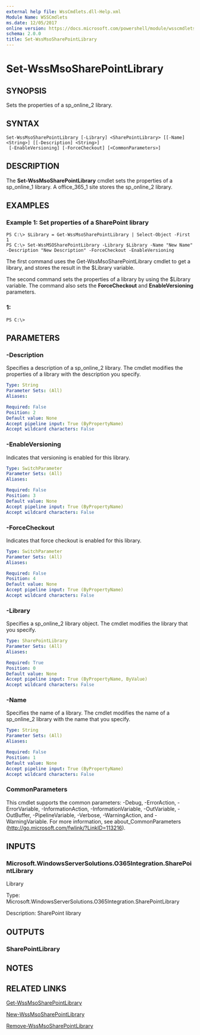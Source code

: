 ```yaml
---
external help file: WssCmdlets.dll-Help.xml
Module Name: WSSCmdlets
ms.date: 12/05/2017
online version: https://docs.microsoft.com/powershell/module/wsscmdlets/set-wssmsosharepointlibrary?view=windowsserver2012r2-ps&wt.mc_id=ps-gethelp
schema: 2.0.0
title: Set-WssMsoSharePointLibrary
---
```


# Set-WssMsoSharePointLibrary

## SYNOPSIS
Sets the properties of a sp_online_2 library.

## SYNTAX

```
Set-WssMsoSharePointLibrary [-Library] <SharePointLibrary> [[-Name] <String>] [[-Description] <String>]
 [-EnableVersioning] [-ForceCheckout] [<CommonParameters>]
```

## DESCRIPTION
The **Set-WssMsoSharePointLibrary** cmdlet sets the properties of a sp_online_1 library.
A office_365_1 site stores the sp_online_2 library.

## EXAMPLES

### Example 1: Set properties of a SharePoint library
```
PS C:\> $Library = Get-WssMsoSharePointLibrary | Select-Object -First 1
PS C:\> Set-WssMSOSharePointLibrary -Library $Library -Name "New Name" -Description "New Description" -ForceCheckout -EnableVersioning
```

The first command uses the Get-WssMsoSharePointLibrary cmdlet to get a library, and stores the result in the $Library variable.

The second command sets the properties of a library by using the $Library variable.
The command also sets the **ForceCheckout** and **EnableVersioning** parameters.

### 1:
```
PS C:\>
```

## PARAMETERS

### -Description
Specifies a description of a sp_online_2 library.
The cmdlet modifies the properties of a library with the description you specify.

```yaml
Type: String
Parameter Sets: (All)
Aliases: 

Required: False
Position: 2
Default value: None
Accept pipeline input: True (ByPropertyName)
Accept wildcard characters: False
```

### -EnableVersioning
Indicates that versioning is enabled for this library.

```yaml
Type: SwitchParameter
Parameter Sets: (All)
Aliases: 

Required: False
Position: 3
Default value: None
Accept pipeline input: True (ByPropertyName)
Accept wildcard characters: False
```

### -ForceCheckout
Indicates that force checkout is enabled for this library.

```yaml
Type: SwitchParameter
Parameter Sets: (All)
Aliases: 

Required: False
Position: 4
Default value: None
Accept pipeline input: True (ByPropertyName)
Accept wildcard characters: False
```

### -Library
Specifies a  sp_online_2 library object.
The cmdlet modifies the library that you specify.

```yaml
Type: SharePointLibrary
Parameter Sets: (All)
Aliases: 

Required: True
Position: 0
Default value: None
Accept pipeline input: True (ByPropertyName, ByValue)
Accept wildcard characters: False
```

### -Name
Specifies the name of a library.
The cmdlet modifies the name of a sp_online_2 library with the name that you specify.

```yaml
Type: String
Parameter Sets: (All)
Aliases: 

Required: False
Position: 1
Default value: None
Accept pipeline input: True (ByPropertyName)
Accept wildcard characters: False
```

### CommonParameters
This cmdlet supports the common parameters: -Debug, -ErrorAction, -ErrorVariable, -InformationAction, -InformationVariable, -OutVariable, -OutBuffer, -PipelineVariable, -Verbose, -WarningAction, and -WarningVariable. For more information, see about_CommonParameters (http://go.microsoft.com/fwlink/?LinkID=113216).

## INPUTS

### Microsoft.WindowsServerSolutions.O365Integration.SharePointLibrary
Library

Type: Microsoft.WindowsServerSolutions.O365Integration.SharePointLibrary

Description: SharePoint library

## OUTPUTS

### SharePointLibrary

## NOTES

## RELATED LINKS

[Get-WssMsoSharePointLibrary](./Get-WssMsoSharePointLibrary.md)

[New-WssMsoSharePointLibrary](./New-WssMsoSharePointLibrary.md)

[Remove-WssMsoSharePointLibrary](./Remove-WssMsoSharePointLibrary.md)

